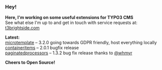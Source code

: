 ### Hey!

**Here, I'm working on some useful extensions for TYPO3 CMS**<br />See what else I'm up to and get in touch with service requests at: [t3brightside.com](https://t3brightside.com)

**Latest:**<br />
[microtemplate](https://github.com/t3brightside/microtemplate) – 3.2.0 going towards GDPR friendly, host everything locally<br />
[containeritems](https://github.com/t3brightside/containeritems) – 2.0.1 bugfix release<br />
[paginatedprocessors](https://github.com/t3brightside/paginatedprocessors) – 1.3.2 bug fix release thanks to [@whmyr](https://github.com/whmyr)

**Cheers to Open Source!**
